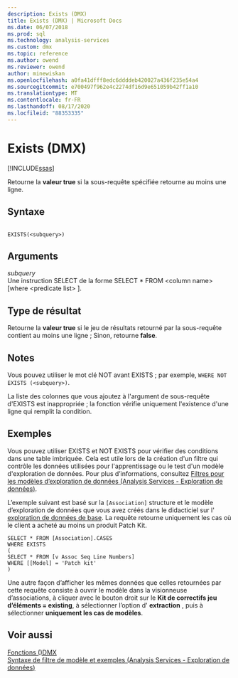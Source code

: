 ```yaml
---
description: Exists (DMX)
title: Exists (DMX) | Microsoft Docs
ms.date: 06/07/2018
ms.prod: sql
ms.technology: analysis-services
ms.custom: dmx
ms.topic: reference
ms.author: owend
ms.reviewer: owend
author: minewiskan
ms.openlocfilehash: a0fa41dfff8edc6ddddeb420027a436f235e54a4
ms.sourcegitcommit: e700497f962e4c2274df16d9e651059b42ff1a10
ms.translationtype: MT
ms.contentlocale: fr-FR
ms.lasthandoff: 08/17/2020
ms.locfileid: "88353335"
---
```

# <a name="exists-dmx"></a>Exists (DMX)
[!INCLUDE[ssas](../includes/applies-to-version/ssas.md)]

  Retourne la **valeur true** si la sous-requête spécifiée retourne au moins une ligne.  
  
## <a name="syntax"></a>Syntaxe  
  
```  
  
EXISTS(<subquery>)  
```  
  
## <a name="arguments"></a>Arguments  
 *subquery*  
 Une instruction SELECT de la forme SELECT * FROM \<column name> [where \<predicate list> ].  
  
## <a name="result-type"></a>Type de résultat  
 Retourne la **valeur true** si le jeu de résultats retourné par la sous-requête contient au moins une ligne ; Sinon, retourne **false**.  
  
## <a name="remarks"></a>Notes  
 Vous pouvez utiliser le mot clé NOT avant EXISTS ; par exemple, `WHERE NOT EXISTS (<subquery>)`.  
  
 La liste des colonnes que vous ajoutez à l'argument de sous-requête d'EXISTS est inappropriée ; la fonction vérifie uniquement l'existence d'une ligne qui remplit la condition.  
  
## <a name="examples"></a>Exemples  
 Vous pouvez utiliser EXISTS et NOT EXISTS pour vérifier des conditions dans une table imbriquée. Cela est utile lors de la création d'un filtre qui contrôle les données utilisées pour l'apprentissage ou le test d'un modèle d'exploration de données. Pour plus d’informations, consultez [Filtres pour les modèles d’exploration de données &#40;Analysis Services - Exploration de données&#41;](https://docs.microsoft.com/analysis-services/data-mining/filters-for-mining-models-analysis-services-data-mining).  
  
 L’exemple suivant est basé sur la `[Association]` structure et le modèle d’exploration de données que vous avez créés dans le didacticiel sur l' [exploration de données de base](https://msdn.microsoft.com/library/6602edb6-d160-43fb-83c8-9df5dddfeb9c). La requête retourne uniquement les cas où le client a acheté au moins un produit Patch Kit.  
  
```  
SELECT * FROM [Association].CASES  
WHERE EXISTS  
(  
SELECT * FROM [v Assoc Seq Line Numbers]  
WHERE [[Model] = 'Patch kit'  
)  
```  
  
 Une autre façon d’afficher les mêmes données que celles retournées par cette requête consiste à ouvrir le modèle dans la visionneuse d’associations, à cliquer avec le bouton droit sur le **Kit de correctifs jeu d’éléments = existing**, à sélectionner l’option d' **extraction** , puis à sélectionner **uniquement les cas de modèles**.  
  
## <a name="see-also"></a>Voir aussi  
 [Fonctions &#40;&#41;DMX ](../dmx/functions-dmx.md)   
 [Syntaxe de filtre de modèle et exemples &#40;Analysis Services - Exploration de données&#41;](https://docs.microsoft.com/analysis-services/data-mining/model-filter-syntax-and-examples-analysis-services-data-mining)  
  
  
